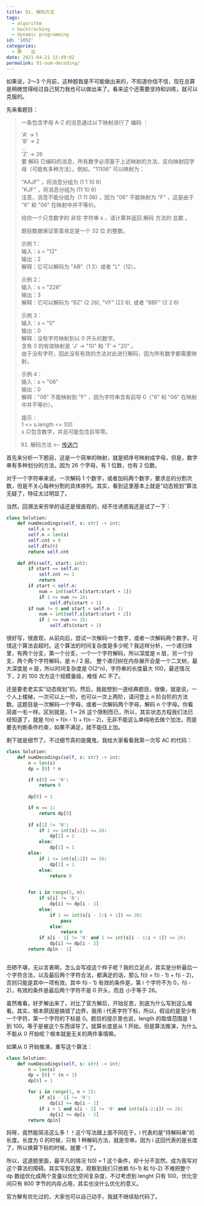 ```yaml
---
title: 91. 解码方法
tags:
  - algorithm
  - backtracking
  - dynamic programming
id: '1052'
categories:
  - 算　　法
date: 2021-04-21 15:49:02
permalink: 91-num-decoding/
---
```


如果说，2～3 个月前，这种题我是不可能做出来的，不知道你信不信，现在总算是稍微觉得经过自己努力我也可以做出来了。看来这个还需要坚持和训练，就可以克服的。
<!-- more -->
先来看题目：

> 一条包含字母 A-Z 的消息通过以下映射进行了 编码 ：
> 
> 'A' -> 1  
> 'B' -> 2  
> …  
> 'Z' -> 26  
> 要 解码 已编码的消息，所有数字必须基于上述映射的方法，反向映射回字母（可能有多种方法）。例如，"11106" 可以映射为：
> 
> "AAJF" ，将消息分组为 (1 1 10 6)  
> "KJF" ，将消息分组为 (11 10 6)  
> 注意，消息不能分组为  (1 11 06) ，因为 "06" 不能映射为 "F" ，这是由于 "6" 和 "06" 在映射中并不等价。
> 
> 给你一个只含数字的 非空 字符串 s ，请计算并返回 解码 方法的 总数 。
> 
> 题目数据保证答案肯定是一个 32 位 的整数。
> 
> 示例 1：  
> 输入：s = "12"  
> 输出：2  
> 解释：它可以解码为 "AB"（1 2）或者 "L"（12）。  
>   
> 示例 2：  
> 输入：s = "226"  
> 输出：3  
> 解释：它可以解码为 "BZ" (2 26), "VF" (22 6), 或者 "BBF" (2 2 6)  
>   
> 示例 3：  
> 输入：s = "0"  
> 输出：0  
> 解释：没有字符映射到以 0 开头的数字。  
> 含有 0 的有效映射是 'J' -> "10" 和 'T'-> "20" 。  
> 由于没有字符，因此没有有效的方法对此进行解码，因为所有数字都需要映射。  
>   
> 示例 4：  
> 输入：s = "06"  
> 输出：0  
> 解释："06" 不能映射到 "F" ，因为字符串含有前导 0（"6" 和 "06" 在映射中并不等价）。
> 
> 提示：  
> 1 <= s.length <= 100  
> s 只包含数字，并且可能包含前导零。
> 
> 91. 解码方法 <-- [传送门](https://leetcode-cn.com/problems/decode-ways)

首先来分析一下题目，这是一个简单的映射，就是把序号映射成字母，但是，数字串有多种划分的方法，因为 26 个字母，有 1 位数，也有 2 位数。

对于一个字符串来说，一次解码 1 个数字，或者加码两个数字，要求总的分割次数，但是不关心每种分割的具体排列。其实，看到这里基本上就是“动态规划”算法无疑了，特征太过明显了。

当然，回溯法来穷举的话还是很直观的，经不住诱惑我还是试了一下：

```python
class Solution:
    def numDecodings(self, s: str) -> int:
        self.s = s
        self.n = len(s)
        self.cnt = 0
        self.dfs(0)
        return self.cnt
    
    def dfs(self, start: int):
        if start == self.n:
            self.cnt += 1
            return
        if start < self.n:
            num = int(self.s[start:start + 1])
            if 1 <= num <= 26:
                self.dfs(start + 1)
        if num != 0 and start < self.n - 1:
            num = int(self.s[start:start + 2])
            if 1 <= num <= 26:
                self.dfs(start + 2)

```

很好写，很直观，从前向后，尝试一次解码一个数字，或者一次解码两个数字。可惜这个算法会超时。这个算法的时间复杂度是多少呢？我这样分析，一个递归体里，有两个分支，第一个分支，一个一个字符解码，所以深度是 n 层，另一个分支，两个两个字符解码，是 n / 2 层。 整个递归树在内存展开会是一个二叉树，最大深度是 n 层，所以时间复杂度是 O(2^n)，字符串的长度最大 100，最还情况下，2 的 100 次方这个规模量级，难怪 AC 不了。

还是要老老实实“动态规划”的。然后，我就想到一道经典题目，很像，就是说，一个人上楼梯，一次可以上一阶，也可以一次上两阶，请问登上 n 阶台阶的方法数。这题目是一次解码一个字母，或者一次解码两个字母，解码 n 个字母。你看简直一毛一样。区别就是，1 ~ 26 这个限制而已，所以，其实状态方程我们法已经知道了，就是 f(n) = f(n - 1) + f(n - 2)，无非不能这么单纯地去做个加法，而是要去判断条件约束，如果不满足，就不能往上加。

剩下就是细节了。不过细节真的是魔鬼，我给大家看看我第一次写 AC 的代码：

```python
class Solution:
    def numDecodings(self, s: str) -> int:
        n = len(s)
        dp = [0] * n

        if s[0] == '0':
            return 0
        
        dp[0] = 1

        if n == 1:
            return dp[0]
        
        if s[1] != '0': 
            if 1 <= int(s[:2]) <= 26:
                dp[1] = 2
            else:
                dp[1] = 1
        else:
            if 1 <= int(s[:2]) <= 26:
                dp[1] = 1
            else:
                return 0
        

        for i in range(2, n):
            if s[i] != '0':
                dp[i] += dp[i - 1]
            else:
                if 1 <= int(s[i - 1:i + 1]) <= 26:
                    pass
                else:
                    return 0
            if s[i - 1] != '0' and 1 <= int(s[i - 1:i + 1]) <= 26:
                dp[i] += dp[i - 2]
        return dp[n - 1]
            
```

丑陋不堪，无以言表啊，怎么会写成这个样子呢？我的立足点，其实是分析最后一个字符合法，以及最后两个字符合法，都满足的话，那么 f(i) = f(i - 1) + f(i - 2)，否则只能是其中一项有效。其中 f(i - 1) 有效的条件是，第 i 个字符不为 0，f(i - 2)，有效的条件是最后两个字符不是 0 开头，而且 小于等于 26。

虽然难看，好歹解出来了，对比了官方解后，开始反思，到底为什么写到这么难看。其实，根本原因是搞错了边界，我用 i 代表字符下标，所以，假设的是至少有一个字符，第一个字符的下标是 0。题目的提示里也说，length 的取值范围是 1 到 100。等于是被这个东西误导了。就算长度是从 1 开始，但是算法推演，为什么不能从 0 开始呢？根本就是无关的两件事情嘛。

如果从 0 开始推演，重写这个算法：

```python
class Solution:
    def numDecodings(self, s: str) -> int:
        n = len(s)
        dp = [0] * (n + 1)
        dp[0] = 1

        for i in range(1, n + 1):
            if s[i - 1] != '0':
                dp[i] += dp[i - 1]
            if i > 1 and s[i - 2] != '0' and int(s[i-2:i]) <= 26:
                dp[i] += dp[i - 2]
        return dp[n]
```

妈呀，竟然能简洁这么多！！这个写法跟上面不同在于，i 代表的是“待解码串”的长度。长度为 0 的时候，只有 1 种解码方法，就是空串。因为 i 这回代表的是长度了，所以换算下标的时候，就要 -1 了。

所以，这道题里面，最平凡的情况 f(0) = 1 这个条件，却十分不显然。成为我写对这个算法的障碍。其实写到这里，观察到我们只依赖 f(i-1) 和 f(i-2) 不难把整个 dp 数组优化成两个变量以优化空间复杂度，不过考虑到 lenght 只有 100，优化空间只有 800 字节的内存占用，其实也没什么优化的意义。

官方解有优化过的，大家也可以自己动手，我就不继续贴代码了。